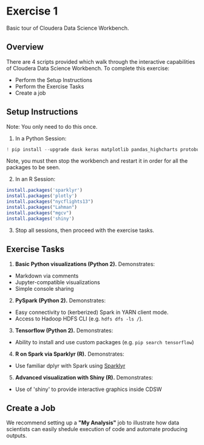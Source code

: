 # Exercise 1
Basic tour of Cloudera Data Science Workbench.

## Overview
There are 4 scripts provided which walk through the interactive capabilities of Cloudera Data Science Workbench. To complete this exercise:

- Perform the Setup Instructions
- Perform the Exercise Tasks
- Create a job

## Setup Instructions
Note: You only need to do this once.

1. In a Python Session:
```Python
! pip install --upgrade dask keras matplotlib pandas_highcharts protobuf tensorflow seaborn numpy
```
Note, you must then stop the workbench and restart it in order for all the packages to be seen.

2. In an R Session:
```R
install.packages('sparklyr')
install.packages('plotly')
install.packages("nycflights13")
install.packages("Lahman")
install.packages("mgcv")
install.packages('shiny')
```

3. Stop all sessions, then proceed with the exercise tasks.

## Exercise Tasks  
1. **Basic Python visualizations (Python 2).** Demonstrates:
  - Markdown via comments
  - Jupyter-compatible visualizations
  - Simple console sharing
2. **PySpark (Python 2).** Demonstrates:
  - Easy connectivity to (kerberized) Spark in YARN client mode.
  - Access to Hadoop HDFS CLI (e.g. `hdfs dfs -ls /`).
3. **Tensorflow (Python 2).** Demonstrates:
  - Ability to install and use custom packages (e.g. `pip search tensorflow`)
4. **R on Spark via Sparklyr (R).** Demonstrates:
  - Use familiar dplyr with Spark using [Sparklyr](http://spark.rstudio.com)
5. **Advanced visualization with Shiny (R).** Demonstrates:
  - Use of 'shiny' to provide interactive graphics inside CDSW

## Create a Job
We recommend setting up a **"My Analysis"** job to illustrate how data scientists can easily shedule execution of code and automate producing outputs.
